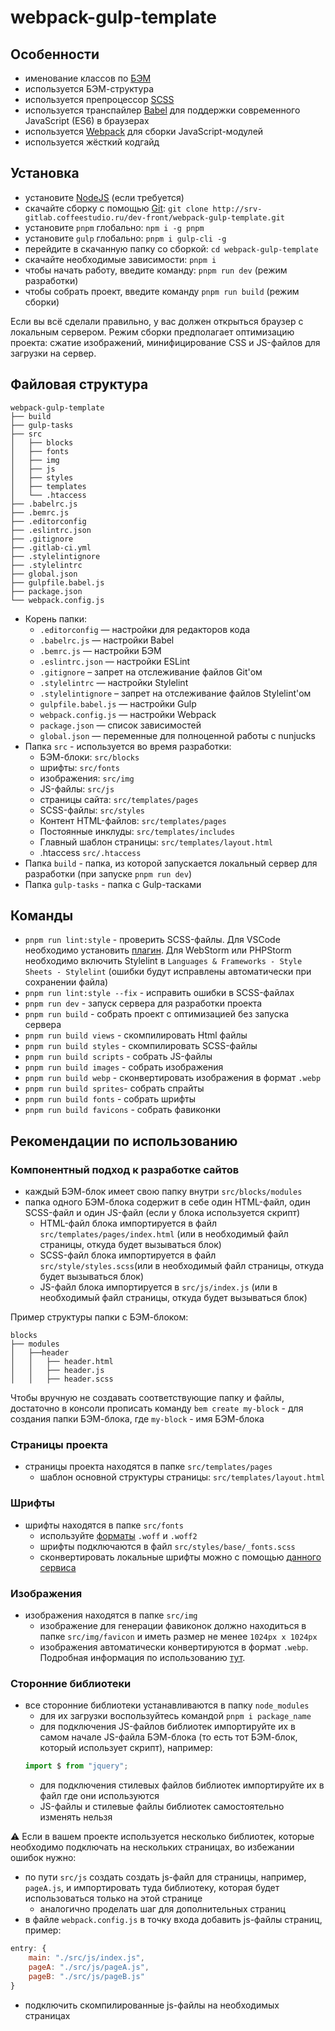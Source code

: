 # webpack-gulp-template
## Особенности
* именование классов по [БЭМ](https://ru.bem.info/)
* используется БЭМ-структура
* используется препроцессор [SCSS](https://sass-lang.com/)
* используется транспайлер [Babel](https://babeljs.io/) для поддержки современного JavaScript (ES6) в браузерах
* используется [Webpack](https://webpack.js.org/) для сборки JavaScript-модулей
* используется жёсткий кодгайд

## Установка
* установите [NodeJS](https://nodejs.org/en/) (если требуется)
* скачайте сборку с помощью [Git](https://git-scm.com/downloads): ```git clone http://srv-gitlab.coffeestudio.ru/dev-front/webpack-gulp-template.git```
* установите ```pnpm``` глобально: ```npm i -g pnpm```
* установите ```gulp``` глобально: ```pnpm i gulp-cli -g```
* перейдите в скачанную папку со сборкой: ```cd webpack-gulp-template```
* скачайте необходимые зависимости: ```pnpm i```
* чтобы начать работу, введите команду: ```pnpm run dev``` (режим разработки)
* чтобы собрать проект, введите команду ```pnpm run build``` (режим сборки)

Если вы всё сделали правильно, у вас должен открыться браузер с локальным сервером. Режим сборки предполагает оптимизацию проекта: сжатие изображений, минифицирование CSS и JS-файлов для загрузки на сервер.

## Файловая структура

```
webpack-gulp-template
├── build
├── gulp-tasks
├── src
│   ├── blocks
│   ├── fonts
│   ├── img
│   ├── js
│   ├── styles
│   ├── templates
│   └── .htaccess
├── .babelrc.js
├── .bemrc.js
├── .editorconfig
├── .eslintrc.json
├── .gitignore
├── .gitlab-ci.yml
├── .stylelintignore
├── .stylelintrc
├── global.json
├── gulpfile.babel.js
├── package.json
└── webpack.config.js
```

* Корень папки:
    * ```.editorconfig``` — настройки для редакторов кода
    * ```.babelrc.js``` — настройки Babel
    * ```.bemrc.js``` — настройки БЭМ
    * ```.eslintrc.json``` — настройки ESLint
    * ```.gitignore``` – запрет на отслеживание файлов Git'ом
    * ```.stylelintrc``` — настройки Stylelint
    * ```.stylelintignore``` – запрет на отслеживание файлов Stylelint'ом
    * ```gulpfile.babel.js``` — настройки Gulp
    * ```webpack.config.js``` — настройки Webpack
    * ```package.json``` — список зависимостей
    * ```global.json``` — переменные для полноценной работы с nunjucks
* Папка ```src``` - используется во время разработки:
    * БЭМ-блоки: ```src/blocks```
    * шрифты: ```src/fonts```
    * изображения: ```src/img```
    * JS-файлы: ```src/js```
    * страницы сайта: ```src/templates/pages```
    * SCSS-файлы: ```src/styles```
    * Контент HTML-файлов: ```src/templates/pages```
    * Постоянные инклуды: ```src/templates/includes```
    * Главный шаблон страницы: ```src/templates/layout.html```
    * .htaccess ```src/.htaccess```
* Папка ```build``` - папка, из которой запускается локальный сервер для разработки (при запуске ```pnpm run dev```)
* Папка ```gulp-tasks``` - папка с Gulp-тасками

## Команды
* ```pnpm run lint:style``` - проверить SCSS-файлы. Для VSCode необходимо установить [плагин](https://marketplace.visualstudio.com/items?itemName=shinnn.stylelint). Для WebStorm
или PHPStorm необходимо включить Stylelint в ```Languages & Frameworks - Style Sheets - Stylelint``` (ошибки будут исправлены автоматически при сохранении файла)
* ```pnpm run lint:style --fix``` - исправить ошибки в SCSS-файлах
* ```pnpm run dev``` - запуск сервера для разработки проекта
* ```pnpm run build``` - собрать проект с оптимизацией без запуска сервера
* ```pnpm run build views``` - скомпилировать Html файлы
* ```pnpm run build styles``` - скомпилировать SCSS-файлы
* ```pnpm run build scripts``` - собрать JS-файлы
* ```pnpm run build images``` - собрать изображения
* ```pnpm run build webp``` - сконвертировать изображения в формат ```.webp```
* ```pnpm run build sprites```- собрать спрайты
* ```pnpm run build fonts``` - собрать шрифты
* ```pnpm run build favicons``` - собрать фавиконки

## Рекомендации по использованию
### Компонентный подход к разработке сайтов
* каждый БЭМ-блок имеет свою папку внутри ```src/blocks/modules```
* папка одного БЭМ-блока содержит в себе один HTML-файл, один SCSS-файл и один JS-файл (если у блока используется скрипт)
    * HTML-файл блока импортируется в файл ```src/templates/pages/index.html``` (или в необходимый файл страницы, откуда будет вызываться блок)
    * SCSS-файл блока импортируется в файл ```src/style/styles.scss```(или в необходимый файл страницы, откуда будет вызываться блок)
    * JS-файл блока импортируется в ```src/js/index.js``` (или в необходимый файл страницы, откуда будет вызываться блок)

Пример структуры папки с БЭМ-блоком:
```
blocks
├── modules
│   ├──header
│   │   ├── header.html
│   │   ├── header.js
│   │   ├── header.scss
```
Чтобы вручную не создавать соответствующие папку и файлы, достаточно в консоли прописать команду ```bem create my-block``` - для создания папки БЭМ-блока, где ```my-block``` - имя БЭМ-блока

### Страницы проекта
* страницы проекта находятся в папке ```src/templates/pages```
    * шаблон основной структуры страницы: ```src/templates/layout.html```

### Шрифты
* шрифты находятся в папке ```src/fonts```
    * используйте [форматы](https://caniuse.com/#search=woff) ```.woff``` и ```.woff2```
    * шрифты подключаются в файл ```src/styles/base/_fonts.scss```
    * сконвертировать локальные шрифты можно с помощью [данного сервиса](https://onlinefontconverter.com/)

### Изображения
* изображения находятся в папке ```src/img```
    * изображение для генерации фавиконок должно находиться в папке ```src/img/favicon``` и иметь размер не менее ```1024px x 1024px```
    * изображения автоматически конвертируются в формат ```.webp```. Подробная информация по использованию [тут](https://vk.com/@vk_it-webp).

### Сторонние библиотеки
* все сторонние библиотеки устанавливаются в папку ```node_modules```
    * для их загрузки воспользуйтеcь командой ```pnpm i package_name```
    * для подключения JS-файлов библиотек импортируйте их в самом начале JS-файла БЭМ-блока (то есть тот БЭМ-блок, который использует скрипт), например:
    ```javascript
    import $ from "jquery";
    ```
    * для подключения стилевых файлов библиотек импортируйте их в файл где они используются
    * JS-файлы и стилевые файлы библиотек самостоятельно изменять нельзя

:warning: Если в вашем проекте используется несколько библиотек, которые необходимо подключать на нескольких страницах, во избежании ошибок нужно:
* по пути ```src/js``` создать создать js-файл для страницы, например, ```pageA.js```, и импортировать туда библиотеку, которая будет использоваться только на этой странице
    * аналогично проделать шаг для дополнительных страниц
* в файле ```webpack.config.js``` в точку входа добавить js-файлы страниц, пример:
```javascript
entry: {
    main: "./src/js/index.js",
    pageA: "./src/js/pageA.js",
    pageB: "./src/js/pageB.js"
}
```
* подключить скомпилированные js-файлы на необходимых страницах

